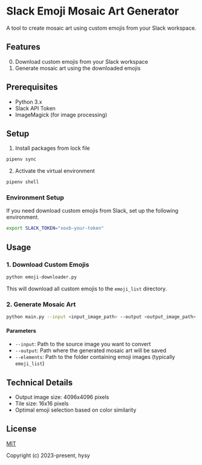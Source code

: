 # Slack Emoji Mosaic Art Generator

A tool to create mosaic art using custom emojis from your Slack workspace.

## Features

0. Download custom emojis from your Slack workspace
1. Generate mosaic art using the downloaded emojis

## Prerequisites

- Python 3.x
- Slack API Token
- ImageMagick (for image processing)

## Setup

1. Install packages from lock file

```bash
pipenv sync
```

2. Activate the virtual environment

```bash
pipenv shell
```

### Environment Setup

If you need download custom emojis from Slack, set up the following environment.

```bash
export SLACK_TOKEN="xoxb-your-token"
```

## Usage

### 1. Download Custom Emojis

```bash
python emoji-downloader.py
```

This will download all custom emojis to the `emoji_list` directory.

### 2. Generate Mosaic Art

```bash
python main.py --input <input_image_path> --output <output_image_path> --elements <elements_folder>
```

#### Parameters

- `--input`: Path to the source image you want to convert
- `--output`: Path where the generated mosaic art will be saved
- `--elements`: Path to the folder containing emoji images (typically `emoji_list`)

## Technical Details

- Output image size: 4096x4096 pixels
- Tile size: 16x16 pixels
- Optimal emoji selection based on color similarity

## License

[MIT](https://opensource.org/licenses/MIT)

Copyright (c) 2023-present, hysy
